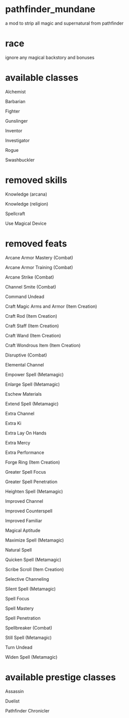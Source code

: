 # pathfinder_mundane
a mod to strip all magic and supernatural from pathfinder

# race

ignore any magical backstory and bonuses

# available classes

Alchemist

Barbarian

Fighter

Gunslinger

Inventor

Investigator

Rogue

Swashbuckler


# removed skills

Knowledge (arcana)

Knowledge (religion)

Spellcraft

Use Magical Device

# removed feats

Arcane Armor Mastery (Combat)

Arcane Armor Training (Combat)

Arcane Strike (Combat)

Channel Smite (Combat)

Command Undead

Craft Magic Arms and Armor (Item Creation)

Craft Rod (Item Creation)

Craft Staff (Item Creation)

Craft Wand (Item Creation)

Craft Wondrous Item (Item Creation)

Disruptive (Combat)

Elemental Channel

Empower Spell (Metamagic)

Enlarge Spell (Metamagic)

Eschew Materials

Extend Spell (Metamagic)

Extra Channel

Extra Ki

Extra Lay On Hands

Extra Mercy

Extra Performance

Forge Ring (Item Creation)

Greater Spell Focus

Greater Spell Penetration

Heighten Spell (Metamagic)

Improved Channel

Improved Counterspell

Improved Familiar

Magical Aptitude

Maximize Spell (Metamagic)

Natural Spell

Quicken Spell (Metamagic)

Scribe Scroll (Item Creation)

Selective Channeling

Silent Spell (Metamagic)

Spell Focus

Spell Mastery

Spell Penetration

Spellbreaker (Combat)

Still Spell (Metamagic)

Turn Undead

Widen Spell (Metamagic)

# available prestige classes

Assassin

Duelist

Pathfinder Chronicler